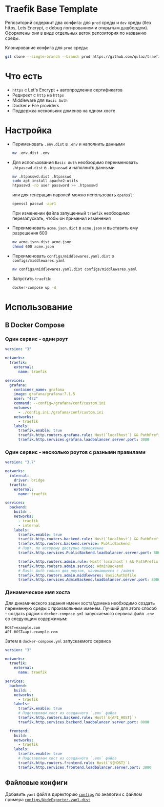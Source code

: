 # Traefik Base Template

Репозиторий содержит два конфига: для `prod` среды и `dev` среды (без https, Lets Encrypt, с debug логированием и открытым дашбордом). Оформлены они в виде отдельных веток репозитория по названию среды.

Клонирование конфига для `prod` среды:

```bash
git clone --single-branch --branch prod https://github.com/qulaz/traefik_template.git
```

# Что есть

- `https` с Let's Encrypt + автопродление сертификатов
- Редирект с `http` на `https`
- Middleware для `Basic Auth`
- Docker и File providers
- Поддержка нескольких доменов на одном хосте

# Настройка

- Перименовать `.env.dist` в `.env` и наполнить данными

  ```bash
  mv .env.dist .env
  ```

- Для использования `Basic Auth` необходимо переименовать `.htpasswd.dist` в `.htpasswd` и наполнить данными

  ```bash
  mv .htpasswd.dist .htpasswd
  sudo apt install apache2-utils
  htpasswd -nb user password >> .htpasswd
  ```

  или для генерации паролей можно использовать `openssl`:

  ```bash
  openssl passwd -apr1
  ```
  При изменении файла запущенный `traefik` необходимо перезапускать, чтобы он применил изменения

- Переименовать `acme.json.dict` в `acme.json` и выставить ему разрешения 600

  ```bash
  mv acme.json.dist acme.json
  chmod 600 acme.json
  ```

- Переименовать `configs/middlewares.yaml.dist` в `configs/middlewares.yaml`

  ```bash
  mv configs/middlewares.yaml.dist configs/middlewares.yaml
  ```

- Запустить `traefik`:

  ```bash
  docker-compose up -d
  ```

# Использование

## В Docker Compose

### Один сервис - один роут
```yaml
version: "3"

networks:
  traefik:
    external:
      name: traefik

services:
  grafana:
    container_name: grafana
    image: grafana/grafana:7.1.5
    user: "472"
    command: --config=/grafana/conf/custom.ini
    volumes:
      - ./config.ini:/grafana/conf/custom.ini
    networks:
      - traefik
    labels:
      traefik.enable: true
      traefik.http.routers.grafana.rule: Host(`localhost`) && PathPrefix(`/grafana`)
      traefik.http.services.grafana.loadbalancer.server.port: 3000
```

### Один сервис - несколько роутов с разными правилами
```yaml
version: "3.7"

networks:
  internal:
    driver: bridge
  traefik:
    external:
      name: traefik

services:
  backend:
    build: .
    networks:
      - traefik
      - internal
    labels:
      traefik.enable: true
      traefik.http.routers.backend.rule: Host(`localhost`) && PathPrefix(`/`)
      traefik.http.routers.backend.service: PublicBackend
      # Порт, по которому доступно приложение
      traefik.http.services.PublicBackend.loadbalancer.server.port: 8000

      traefik.http.routers.admin.rule: Host(`localhost`) && PathPrefix(`/admin`)
      traefik.http.routers.admin.service: AdminBackend
      # Basic Auth только для роутов, начинающихся с /admin
      traefik.http.routers.admin.middlewares: BasicAuth@file
      traefik.http.services.AdminBackend.loadbalancer.server.port: 8000
```

### Динамическое имя хоста
Для динамического задания имени хоста/домена необходимо создать переменную среды с произвольным именем. Лучший для этого способ - создать рядом с `docker-compose.yml` запускаемого сервиса файл `.env` со следующим содержимым:
```
HOST=example.com
API_HOST=api.example.com
```
Затем в `docker-compose.yml` запускаемого сервиса
```yaml
version: "3"

networks:
  traefik:
    external:
      name: traefik

services:
  backend:
    build: .
    networks:
      - traefik
    labels:
      traefik.enable: true
      # Подставляем хост из созданного `.env` файла
      traefik.http.routers.backend.rule: Host(`${API_HOST}`)
      traefik.http.services.backend.loadbalancer.server.port: 8000

  frontend:
    build: .
    networks:
      - traefik
    labels:
      traefik.enable: true
      # Подставляем хост из созданного `.env` файла
      traefik.http.routers.frontend.rule: Host(`${HOST}`)
      traefik.http.services.frontend.loadbalancer.server.port: 3000
```


## Файловые конфиги

Добавить `yaml` файл в директорию [`configs`](./configs) по аналогии с файлом примера [`configs/NodeExporter.yaml.dist`](./configs/NodeExporter.yaml.dist)
